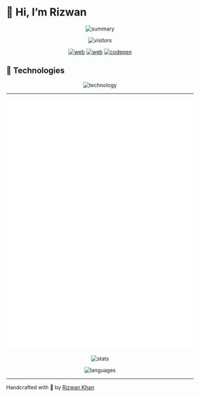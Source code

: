 # 👋 Hi, I’m Rizwan

<p align="center"><img src="https://github-profile-summary-cards.vercel.app/api/cards/profile-details?username=rizz-wan&theme=monokai" alt="summary"/></p>
<p align="center"><img src="https://visitor-badge.glitch.me/badge?page_id=rizz-wan.rizz-wan" alt="visitors"/></p>
<p align="center"><a href="https://irizwan.com"><img src="https://img.shields.io/badge/web:-irizwan.com-gray.svg" alt="web"/></a> <a href="https://www.linkedin.com/in/irizwan"><img src="https://img.shields.io/badge/linkedin:-irizwan-gray.svg" alt="web"/></a> <a href="https://codepen.io/rizz-wan"><img src="https://img.shields.io/badge/codepen:-rizz-wan-gray.svg" alt="codepen"/></a></p>

## 🔧 Technologies

<p align="center"><img src="https://skillicons.dev/icons?i=html,css,sass,js,ts,bootstrap,php,nodejs,react,github,c,angular,java,md,azure,mysql,nextjs,py,redux,ember,vscode&theme=dark" alt="technology" /></p>

---

<div align="center"> <img src="https://github.com/rizz-wan/rizz-wan/blob/main/dist/github-metrics.svg" alt="metrics" /></div>

<p align="center"> <img src="https://github-readme-stats.vercel.app/api?username=rizz-wan&show_icons=true&theme=gotham" alt="stats" /></p>

<p align="center"> <img src="https://github-readme-stats.vercel.app/api/top-langs?username=rizz-wan&langs_count=6&layout=compact&theme=gotham" alt="languages" /></p>

---

Handcrafted with 💖 by [Rizwan Khan](https://irizwan.com)
